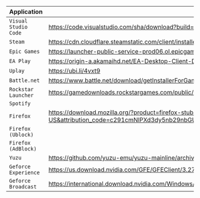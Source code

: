 | Application | Link |
| --- | --- |
| `Visual Studio Code` | https://code.visualstudio.com/sha/download?build=stable&os=win32-x64-user |
| `Steam` | https://cdn.cloudflare.steamstatic.com/client/installer/SteamSetup.exe |
| `Epic Games` | https://launcher-public-service-prod06.ol.epicgames.com/launcher/api/installer/download/EpicGamesLauncherInstaller.msi
| `EA Play` | https://origin-a.akamaihd.net/EA-Desktop-Client-Download/installer-releases/EAappInstaller.exe |
| `Uplay` | https://ubi.li/4vxt9 |
| `Battle.net` | https://www.battle.net/download/getInstallerForGame?os=win&gameProgram=BATTLENET_APP&version=Live |
| `Rockstar Launcher` | https://gamedownloads.rockstargames.com/public/installer/Rockstar-Games-Launcher.exe |
| `Spotify` | |
| `Firefox` | https://download.mozilla.org/?product=firefox-stub&os=win&lang=en-US&attribution_code=c291cmNlPXd3dy5nb29nbGUuY29tJm1lZGl1bT1yZWZlcnJhbCZjYW1wYWlnbj0obm90IHNldCkmY29udGVudD0obm90IHNldCkmZXhwZXJpbWVudD0obm90IHNldCkmdmFyaWF0aW9uPShub3Qgc2V0KSZ1YT1jaHJvbWUmY2xpZW50X2lkPShub3Qgc2V0KSZzZXNzaW9uX2lkPShub3Qgc2V0KSZkbHNvdXJjZT1tb3pvcmc.&attribution_sig=8050a714514346fdc6eb8a04a5cf8bad6805f8964fec63b63a8e91e7962fa0f7 |
| `Firefox (Ublock)` | |
| `Firefox (AdBlock)` | |
| `Yuzu` | https://github.com/yuzu-emu/yuzu-mainline/archive/refs/heads/master.zip |
| `Geforce Experience` | https://us.download.nvidia.com/GFE/GFEClient/3.27.0.112/GeForce_Experience_v3.27.0.112.exe |
| `Geforce Broadcast` | https://international.download.nvidia.com/Windows/broadcast/1.4.0.29/NVIDIA_Broadcast_v1.4.0.29.exe |
